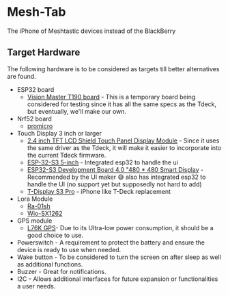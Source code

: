 # Mesh-Tab
The iPhone of Meshtastic devices instead of the BlackBerry

## Target Hardware

The following hardware is to be considered as targets till better alternatives are found.

- ESP32 board
  - [Vision Master T190 board](https://heltec.org/project/mesh-node-t114/) - This is a temporary board being considered for testing since it has all the same specs as the Tdeck, but eventually, we'll make our own.
- Nrf52 board
  - [promicro](https://vi.aliexpress.com/item/1005007040333351.html)
- Touch Display 3 inch or larger
  - [2.4 inch TFT LCD Shield Touch Panel Display Module](https://www.aliexpress.us/item/3256802101900425.html) - Since it uses the same driver as the Tdeck, it will make it easier to incorporate into the current Tdeck firmware.
  - [ESP-32-S3 5-inch](https://vi.aliexpress.com/item/1005006715581887.html) - Integrated esp32 to handle the ui
  - [ESP32-S3 Development Board 4.0 "480 * 480 Smart Display](https://vi.aliexpress.com/item/1005006478501734.html)  - Recommended by the UI maker 😅 also has integrated esp32 to handle the UI (no support yet but supposedly not hard to add)
  - [T-Display S3 Pro](https://www.lilygo.cc/products/t-display-s3-pro?variant=43111690141877) -  iPhone like T-Deck replacement
- Lora Module
  - [Ra-01sh](https://vi.aliexpress.com/item/1005002561194884.html)
  - [Wio-SX1262](https://www.seeedstudio.com/Wio-SX1262-Wireless-Module-p-5981.html)
- GPS module
  - [L76K GPS](https://www.waveshare.com/wiki/L76K_GPS_Module)- Due to its Ultra-low power consumption, it should be a good choice to use. 
- Powerswitch - A requirement to protect the battery and ensure the device is ready to use when needed.
- Wake button - To be considered to turn the screen on after sleep as well as additional functions.
- Buzzer - Great for notifications.
- I2C - Allows additional interfaces for future expansion or functionalities a user needs.
